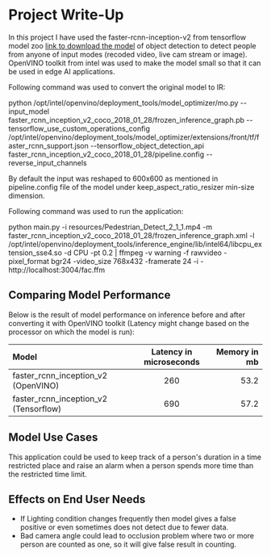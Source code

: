 # Project Write-Up

In this project I have used the faster-rcnn-inception-v2 from tensorflow model zoo [link to download the model](http://download.tensorflow.org/models/object_detection/faster_rcnn_inception_v2_coco_2018_01_28.tar.gz) of object detection to detect people from anyone of input modes (recoded video, live cam stream or image). OpenVINO toolkit from intel was used to make the model small so that it can be used in edge AI applications.

Following command was used to convert the original model to IR:

python /opt/intel/openvino/deployment_tools/model_optimizer/mo.py --input_model faster_rcnn_inception_v2_coco_2018_01_28/frozen_inference_graph.pb --tensorflow_use_custom_operations_config /opt/intel/openvino/deployment_tools/model_optimizer/extensions/front/tf/faster_rcnn_support.json --tensorflow_object_detection_api faster_rcnn_inception_v2_coco_2018_01_28/pipeline.config --reverse_input_channels

By default the input was reshaped to 600x600 as mentioned in pipeline.config file of the model under keep_aspect_ratio_resizer min-size  dimension. 

Following command was used to run the application:

python main.py -i resources/Pedestrian_Detect_2_1_1.mp4 -m faster_rcnn_inception_v2_coco_2018_01_28/frozen_inference_graph.xml -l /opt/intel/openvino/deployment_tools/inference_engine/lib/intel64/libcpu_extension_sse4.so -d CPU -pt 0.2 | ffmpeg -v warning -f rawvideo -pixel_format bgr24 -video_size 768x432 -framerate 24 -i - http://localhost:3004/fac.ffm

## Comparing Model Performance

Below is the result of model performance on inference before and after converting it with OpenVINO toolkit (Latency might change based on the processor on which the model is run):

| Model      | Latency in microseconds     | Memory in mb     |
| :------------- | :----------: | -----------: |
|  faster_rcnn_inception_v2 (OpenVINO) | 260   | 53.2    |
| faster_rcnn_inception_v2 (Tensorflow)   | 690 | 57.2 |

## Model Use Cases

This application could be used to keep track of a person's duration in a time restricted place and raise an alarm when a person spends more time than the restricted time limit.

## Effects on End User Needs

- If Lighting condition changes frequently then model gives a false positive or even sometimes does not detect due to fewer data. 
- Bad camera angle could lead to occlusion problem where two or more person are counted as one, so it will give false result in counting.
